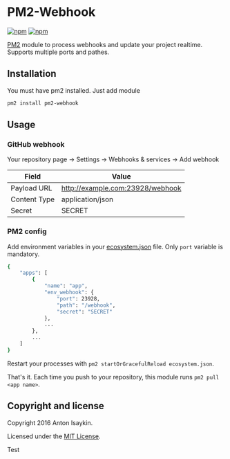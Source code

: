 # PM2-Webhook

[![npm](https://img.shields.io/npm/v/pm2-webhook.svg)](https://www.npmjs.com/package/pm2-webhook)
[![npm](https://img.shields.io/npm/dm/pm2-webhook.svg)](https://www.npmjs.com/package/pm2-webhook)

[PM2](https://github.com/Unitech/pm2) module to process webhooks and update your project realtime. Supports multiple ports and pathes.

## Installation

You must have pm2 installed. Just add module

```sh
pm2 install pm2-webhook
```

## Usage

### GitHub webhook

Your repository page → Settings → Webhooks & services → Add webhook

| Field | Value |
|---|---|
| Payload URL | http://example.com:23928/webhook |
| Content Type | application/json |
| Secret | SECRET |

### PM2 config

Add environment variables in your [ecosystem.json](http://pm2.keymetrics.io/docs/usage/application-declaration/) file. Only `port` variable is mandatory.

```sh
{
    "apps": [
        {
            "name": "app",
            "env_webhook": {
                "port": 23928,
                "path": "/webhook",
                "secret": "SECRET"
            },
            ...
        },
        ...
    ]
}
```

Restart your processes with `pm2 startOrGracefulReload ecosystem.json`.

That's it. Each time you push to your repository, this module runs `pm2 pull <app name>`.

## Copyright and license

Copyright 2016 Anton Isaykin.

Licensed under the [MIT License](https://github.com/oowl/pm2-webhook/blob/master/LICENSE).

Test
